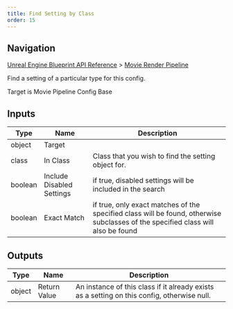 ```yaml
---
title: Find Setting by Class
order: 15
---
```

## Navigation

[Unreal Engine Blueprint API Reference](https://dev.epicgames.com/documentation/en-us/unreal-engine/BlueprintAPI) > [Movie Render Pipeline](https://dev.epicgames.com/documentation/en-us/unreal-engine/BlueprintAPI/MovieRenderPipeline)

Find a setting of a particular type for this config.

Target is Movie Pipeline Config Base

## Inputs

| Type | Name | Description |
| --- | --- | --- |
| object | Target |  |
| class | In Class | Class that you wish to find the setting object for. |
| boolean | Include Disabled Settings | if true, disabled settings will be included in the search |
| boolean | Exact Match | if true, only exact matches of the specified class will be found, otherwise subclasses of the specified class will also be found |

## Outputs

| Type | Name | Description |
| --- | --- | --- |
| object | Return Value | An instance of this class if it already exists as a setting on this config, otherwise null. |
